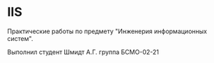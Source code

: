 # IIS
Практические работы по предмету "Инженерия информационных систем".

Выполнил студент Шмидт А.Г. группа БСМО-02-21

